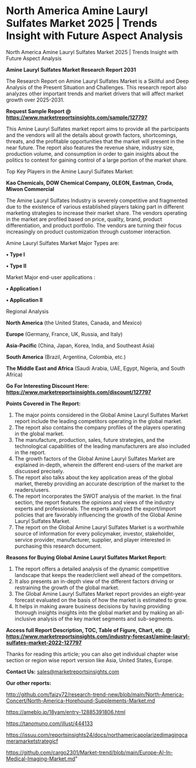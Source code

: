 # North America Amine Lauryl Sulfates Market 2025 | Trends Insight with Future Aspect Analysis
North America Amine Lauryl Sulfates Market 2025 | Trends Insight with Future Aspect Analysis

<strong>Amine Lauryl Sulfates Market Research Report 2031</strong>

The Research Report on Amine Lauryl Sulfates Market is a Skillful and Deep Analysis of the Present Situation and Challenges. This research report also analyzes other important trends and market drivers that will affect market growth over 2025-2031.

<strong>Request Sample Report @ <a href=https://www.marketreportsinsights.com/sample/127797>https://www.marketreportsinsights.com/sample/127797</a></strong>

This Amine Lauryl Sulfates market report aims to provide all the participants and the vendors will all the details about growth factors, shortcomings, threats, and the profitable opportunities that the market will present in the near future. The report also features the revenue share, industry size, production volume, and consumption in order to gain insights about the politics to contest for gaining control of a large portion of the market share.

Top Key Players in the Amine Lauryl Sulfates Market:

<strong>Kao Chemicals, DOW Chemical Company, OLEON, Eastman, Croda, Miwon Commercial</strong>

The Amine Lauryl Sulfates Industry is severely competitive and fragmented due to the existence of various established players taking part in different marketing strategies to increase their market share. The vendors operating in the market are profiled based on price, quality, brand, product differentiation, and product portfolio. The vendors are turning their focus increasingly on product customization through customer interaction.

Amine Lauryl Sulfates Market Major Types are:

<strong>• Type I

• Type II</strong>

Market Major end-user applications :

<strong>• Application I

• Application II</strong>

Regional Analysis

</u><strong><b>North America</b></strong> (the United States, Canada, and Mexico)

<strong><b>Europe </b></strong>(Germany, France, UK, Russia, and Italy)

<strong><b>Asia-Pacific</b></strong> (China, Japan, Korea, India, and Southeast Asia)

<strong><b>South America</b></strong> (Brazil, Argentina, Colombia, etc.)

<strong><b>The Middle East and Africa</b></strong> (Saudi Arabia, UAE, Egypt, Nigeria, and South Africa)

<strong>Go For Interesting Discount Here: <a href=https://www.marketreportsinsights.com/discount/127797>https://www.marketreportsinsights.com/discount/127797</a></strong>

<strong>Points Covered in The Report:</strong>
<ol>
  <li>The major points considered in the Global Amine Lauryl Sulfates Market report include the leading competitors operating in the global market.</li>
  <li>The report also contains the company profiles of the players operating in the global market.</li>
  <li>The manufacture, production, sales, future strategies, and the technological capabilities of the leading manufacturers are also included in the report.</li>
  <li>The growth factors of the Global Amine Lauryl Sulfates Market are explained in-depth, wherein the different end-users of the market are discussed precisely.</li>
  <li>The report also talks about the key application areas of the global market, thereby providing an accurate description of the market to the readers/users.</li>
  <li>The report incorporates the SWOT analysis of the market. In the final section, the report features the opinions and views of the industry experts and professionals. The experts analyzed the export/import policies that are favorably influencing the growth of the Global Amine Lauryl Sulfates Market.</li>
  <li>The report on the Global Amine Lauryl Sulfates Market is a worthwhile source of information for every policymaker, investor, stakeholder, service provider, manufacturer, supplier, and player interested in purchasing this research document.</li>
</ol>
<strong>Reasons for Buying Global Amine Lauryl Sulfates Market Report:</strong>

<ol>
  <li>The report offers a detailed analysis of the dynamic competitive landscape that keeps the reader/client well ahead of the competitors.</li>
  <li>It also presents an in-depth view of the different factors driving or restraining the growth of the global market.</li>
  <li>The Global Amine Lauryl Sulfates Market report provides an eight-year forecast evaluated on the basis of how the market is estimated to grow.</li>
  <li>It helps in making aware business decisions by having providing thorough insights insights into the global market and by making an all-inclusive analysis of the key market segments and sub-segments.</li>
</ol>
<strong>Access full Report Description, TOC, Table of Figure, Chart, etc. @ <a href=https://www.marketreportsinsights.com/industry-forecast/amine-lauryl-sulfates-market-2022-127797>https://www.marketreportsinsights.com/industry-forecast/amine-lauryl-sulfates-market-2022-127797</a></strong>


Thanks for reading this article; you can also get individual chapter wise section or region wise report version like Asia, United States, Europe.

<strong>Contact Us:</strong>
sales@marketreportsinsights.com

<strong>Our other reports:</strong>

<a href=http://github.com/faizy72/research-trend-new/blob/main/North-America-Concert/North-America-Horehound-Supplements-Market.md>http://github.com/faizy72/research-trend-new/blob/main/North-America-Concert/North-America-Horehound-Supplements-Market.md</a>

<a href=https://ameblo.jp/18yam/entry-12885391806.html>https://ameblo.jp/18yam/entry-12885391806.html</a>

<a href=https://tanomuno.com/illust/444133>https://tanomuno.com/illust/444133</a>

<a href=https://issuu.com/reportsinsights24/docs/northamericapolarizedimagingcameramarketstrategicf>https://issuu.com/reportsinsights24/docs/northamericapolarizedimagingcameramarketstrategicf</a>

<a href=https://github.com/cargo2301/Market-trend/blob/main/Europe-AI-In-Medical-Imaging-Market.md>https://github.com/cargo2301/Market-trend/blob/main/Europe-AI-In-Medical-Imaging-Market.md</a>"
